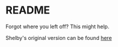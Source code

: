 # README

Forgot where you left off? This might help.

Shelby's original version can be found [here](https://github.com/shelby-frolycoding/bookends)

